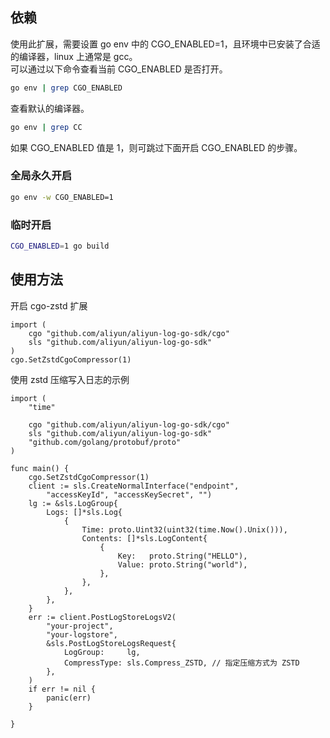 ## 依赖
使用此扩展，需要设置 go env 中的 CGO_ENABLED=1，且环境中已安装了合适的编译器，linux 上通常是 gcc。  
可以通过以下命令查看当前 CGO_ENABLED 是否打开。

```bash
go env | grep CGO_ENABLED
```
查看默认的编译器。
```bash
go env | grep CC
```

如果 CGO_ENABLED 值是 1，则可跳过下面开启 CGO_ENABLED 的步骤。  

### 全局永久开启
```bash 
go env -w CGO_ENABLED=1
```

### 临时开启
```bash
CGO_ENABLED=1 go build
```

## 使用方法
开启 cgo-zstd 扩展

```golang
import (
    cgo "github.com/aliyun/aliyun-log-go-sdk/cgo"
    sls "github.com/aliyun/aliyun-log-go-sdk"
)
cgo.SetZstdCgoCompressor(1)
```


使用 zstd 压缩写入日志的示例
```golang
import (
	"time"

	cgo "github.com/aliyun/aliyun-log-go-sdk/cgo"
	sls "github.com/aliyun/aliyun-log-go-sdk"
	"github.com/golang/protobuf/proto"
)

func main() {
	cgo.SetZstdCgoCompressor(1)
	client := sls.CreateNormalInterface("endpoint",
		"accessKeyId", "accessKeySecret", "")
	lg := &sls.LogGroup{
		Logs: []*sls.Log{
			{
				Time: proto.Uint32(uint32(time.Now().Unix())),
				Contents: []*sls.LogContent{
					{
						Key:   proto.String("HELLO"),
						Value: proto.String("world"),
					},
				},
			},
		},
	}
	err := client.PostLogStoreLogsV2(
		"your-project",
		"your-logstore",
		&sls.PostLogStoreLogsRequest{
			LogGroup:     lg,
			CompressType: sls.Compress_ZSTD, // 指定压缩方式为 ZSTD
		},
	)
	if err != nil {
		panic(err)
	}

}
```